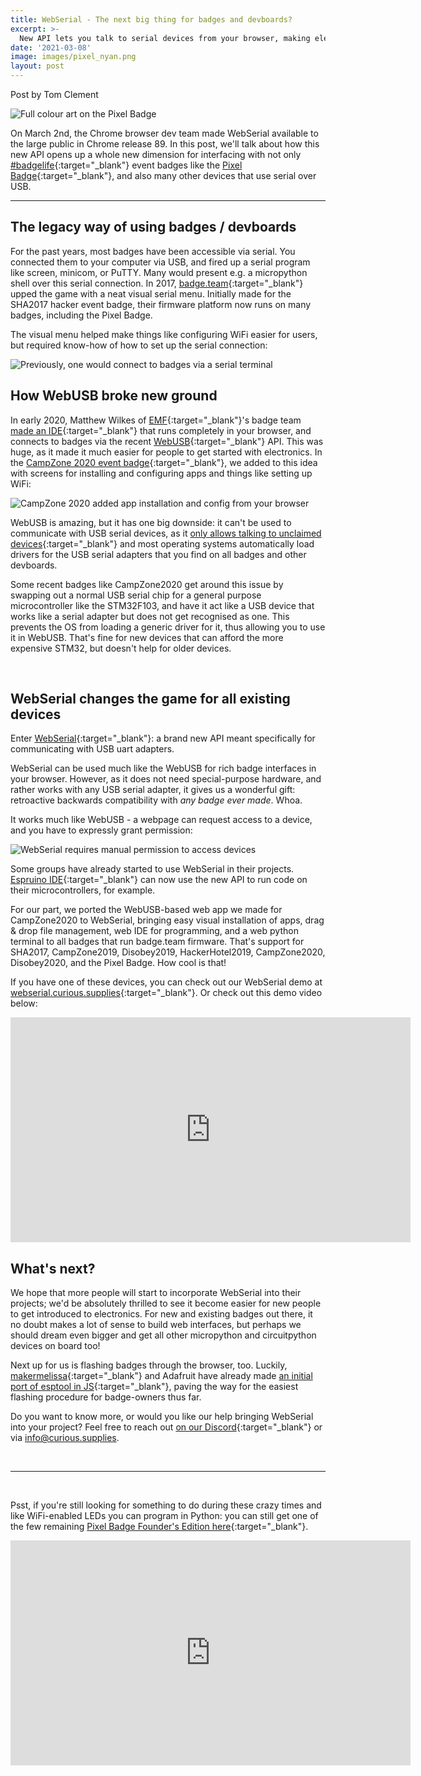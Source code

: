 ```yaml
---
title: WebSerial - The next big thing for badges and devboards?
excerpt: >-
  New API lets you talk to serial devices from your browser, making electronics much more approachable for beginners. 
date: '2021-03-08'
image: images/pixel_nyan.png
layout: post
---
```


Post by Tom Clement

![Full colour art on the Pixel Badge](/images/pixel_nyan.png) 

On March 2nd, the Chrome browser dev team made WebSerial available to the large public in Chrome release 89. In this post, we'll talk about how this new API opens up a whole new dimension for interfacing with not only [#badgelife](https://twitter.com/search?q=badgelife){:target="_blank"} event badges like the [Pixel Badge](/){:target="_blank"}, and also many other devices that use serial over USB.

***

## The legacy way of using badges / devboards

For the past years, most badges have been accessible via serial. You connected them to your computer via USB, and fired up a serial program like screen, minicom, or PuTTY. Many would present e.g. a micropython shell over this serial connection. In 2017, [badge.team](https://bodge.team/team/){:target="_blank"} upped the game with a neat visual serial menu. Initially made for the SHA2017 hacker event badge, their firmware platform now runs on many badges, including the Pixel Badge.

The visual menu helped make things like configuring WiFi easier for users, but required know-how of how to set up the serial connection:

![Previously, one would connect to badges via a serial terminal](/images/webserial/serial.png) 
 

## How WebUSB broke new ground
In early 2020, Matthew Wilkes of [EMF](https://www.emfcamp.org/){:target="_blank"}'s badge team [made an IDE](https://github.com/MatthewWilkes/tide){:target="_blank"} that runs completely in your browser, and connects to badges via the recent [WebUSB](https://web.dev/usb/){:target="_blank"} API. This was huge, as it made it much easier for people to get started with electronics. In the [CampZone 2020 event badge](https://hackaday.com/2020/07/31/campzone-2020-badge-literally-speaks-to-us/){:target="_blank"}, we added to this idea with screens for installing and configuring apps and things like setting up WiFi:

![CampZone 2020 added app installation and config from your browser](/images/webserial/cz20_apps.png)

WebUSB is amazing, but it has one big downside: it can't be used to communicate with USB serial devices, as it [only allows talking to unclaimed devices](https://stackoverflow.com/a/54449381){:target="_blank"} and most operating systems automatically load drivers for the USB serial adapters that you find on all badges and other devboards.

Some recent badges like CampZone2020 get around this issue by swapping out a normal USB serial chip for a general purpose microcontroller like the STM32F103, and have it act like a USB device that works like a serial adapter but does not get recognised as one. This prevents the OS from loading a generic driver for it, thus allowing you to use it in WebUSB. That's fine for new devices that can afford the more expensive STM32, but doesn't help for older devices.

<br>

## WebSerial changes the game for all existing devices
Enter [WebSerial](https://web.dev/serial/){:target="_blank"}: a brand new API meant specifically for communicating with USB uart adapters. 

WebSerial can be used much like the WebUSB for rich badge interfaces in your browser. However, as it does not need special-purpose hardware, and rather works with any USB serial adapter, it gives us a wonderful gift: retroactive backwards compatibility with _any badge ever made_. Whoa.

It works much like WebUSB - a webpage can request access to a device, and you have to expressly grant permission:

![WebSerial requires manual permission to access devices](/images/webserial/webserial_permission.png)

Some groups have already started to use WebSerial in their projects. [Espruino IDE](https://www.espruino.com/ide/){:target="_blank"} can now use the new API to run code on their microcontrollers, for example.

For our part, we ported the WebUSB-based web app we made for CampZone2020 to WebSerial, bringing easy visual installation of apps, drag & drop file management, web IDE for programming, and a web python terminal to all badges that run badge.team firmware. That's support for SHA2017, CampZone2019, Disobey2019, HackerHotel2019, CampZone2020, Disobey2020, and the Pixel Badge. How cool is that!

If you have one of these devices, you can check out our WebSerial demo at [webserial.curious.supplies](https://webserial.curious.supplies){:target="_blank"}. Or check out this demo video below:

<iframe src="https://player.vimeo.com/video/520706554" width="640" height="360" frameborder="0" allow="autoplay; fullscreen" allowfullscreen></iframe>

<br>

## What's next?

We hope that more people will start to incorporate WebSerial into their projects; we'd be absolutely thrilled to see it become easier for new people to get introduced to electronics. For new and existing badges out there, it no doubt makes a lot of sense to build web interfaces, but perhaps we should dream even bigger and get all other micropython and circuitpython devices on board too!

Next up for us is flashing badges through the browser, too. Luckily, [makermelissa](https://github.com/makermelissa){:target="_blank"} and Adafruit have already made [an initial port of esptool in JS](https://github.com/adafruit/Adafruit_WebSerial_ESPTool){:target="_blank"}, paving the way for the easiest flashing procedure for badge-owners thus far.


Do you want to know more, or would you like our help bringing WebSerial into your project? Feel free to reach out [on our Discord](/docs/community){:target="_blank"} or via info@curious.supplies.

<br>

***

<br>

Psst, if you're still looking for something to do during these crazy times and like WiFi-enabled LEDs you can program in Python: you can still get one of the few remaining [Pixel Badge Founder's Edition here](/){:target="_blank"}.
<iframe src="https://player.vimeo.com/video/489924539" width="640" height="360" frameborder="0" allow="autoplay; fullscreen" allowfullscreen></iframe>
